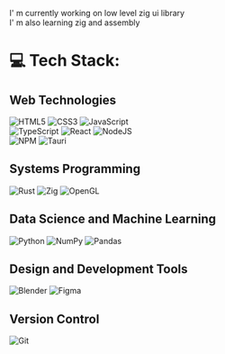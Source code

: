 
I' m currently working on low level zig ui library<br>I' m also learning zig and assembly<br>


# 💻 Tech Stack:
 ## Web Technologies
![HTML5](https://img.shields.io/badge/html5-%23E34F26.svg?style=for-the-badge&logo=html5&logoColor=white) 
![CSS3](https://img.shields.io/badge/css3-%231572B6.svg?style=for-the-badge&logo=css3&logoColor=white) 
![JavaScript](https://img.shields.io/badge/javascript-%23323330.svg?style=for-the-badge&logo=javascript&logoColor=%23F7DF1E) <br>
![TypeScript](https://img.shields.io/badge/typescript-%23007ACC.svg?style=for-the-badge&logo=typescript&logoColor=white) 
![React](https://img.shields.io/badge/react-%2320232a.svg?style=for-the-badge&logo=react&logoColor=%2361DAFB) 
![NodeJS](https://img.shields.io/badge/node.js-6DA55F?style=for-the-badge&logo=node.js&logoColor=white) <br>
![NPM](https://img.shields.io/badge/NPM-%23CB3837.svg?style=for-the-badge&logo=npm&logoColor=white) 
![Tauri](https://img.shields.io/badge/tauri-%2324C8DB.svg?style=for-the-badge&logo=tauri&logoColor=%23FFFFFF) 

## Systems Programming
![Rust](https://img.shields.io/badge/rust-%23000000.svg?style=for-the-badge&logo=rust&logoColor=white) 
![Zig](https://img.shields.io/badge/Zig-%23F7A41D.svg?style=for-the-badge&logo=zig&logoColor=white) 
![OpenGL](https://img.shields.io/badge/OpenGL-white?logo=OpenGL&style=for-the-badge)

## Data Science and Machine Learning
![Python](https://img.shields.io/badge/python-3670A0?style=for-the-badge&logo=python&logoColor=ffdd54) 
![NumPy](https://img.shields.io/badge/numpy-%23013243.svg?style=for-the-badge&logo=numpy&logoColor=white) 
![Pandas](https://img.shields.io/badge/pandas-%23150458.svg?style=for-the-badge&logo=pandas&logoColor=white)

## Design and Development Tools
![Blender](https://img.shields.io/badge/blender-%23F5792A.svg?style=for-the-badge&logo=blender&logoColor=white) 
![Figma](https://img.shields.io/badge/figma-%23F24E1E.svg?style=for-the-badge&logo=figma&logoColor=white)

## Version Control
![Git](https://img.shields.io/badge/git-%23F05033.svg?style=for-the-badge&logo=git&logoColor=white) 




<!-- Proudly created with GPRM ( https://gprm.itsvg.in ) -->

